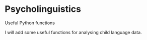 # Psycholinguistics
Useful Python functions

I will add some useful functions for analysing child language data.

